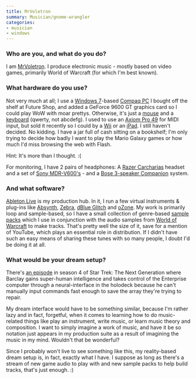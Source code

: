 ```yaml
---
title: MrVoletron
summary: Musician/gnome-wrangler
categories:
- musician
- windows
---
```


### Who are you, and what do you do?

I am [MrVoletron](http://www.youtube.com/mrvoletron "MrVoletron's YouTube page."). I produce electronic music - mostly based on video games, primarily World of Warcraft (for which I'm best known).

### What hardware do you use?

Not very much at all; I use a [Windows 7][windows-7]-based [Compaq PC][presario-sr5648f] I bought off the shelf at Future Shop, and added a GeForce 9600 GT graphics card so I could play WoW with moar prettys. Otherwise, it's just a [mouse][naga] and a [keyboard][g15] (qwerty, not abcdefg). I used to use an [Axiom Pro 49][axiom-pro-49] for MIDI input, but sold it recently so I could by a [Wii][] or an [iPad][]. I still haven't decided. No kidding. I have a jar full of cash sitting on a bookshelf; I'm only trying to decide how badly I want to play the Mario Galaxy games or how much I'd miss browsing the web with Flash.

Hint: It's more than I thought. :(

For monitoring, I have 2 pairs of headphones: A [Razer Carcharias][carcharias] headset and a set of [Sony MDR-V600's][mdr-v600] - and a [Bose 3-speaker Companion][companion-3] system.

### And what software?

[Ableton Live][live] is my production hub. In it, I run a few virtual instruments & plug-ins like [Absynth][], [Zebra][], [dBlue Glitch][glitch] and [oZone][]. My work is primarily loop and sample-based, so I have a small collection of genre-based [sample packs][loopmasters] which I use in conjunction with the audio samples from [World of Warcraft][wow] to make tracks. That's pretty well the size of it, save for a mention of YouTube, which plays an essential role in distribution. If I didn't have such an easy means of sharing these tunes with so many people, I doubt I'd be doing it at all.

### What would be your dream setup?

There's [an episode](http://en.wikipedia.org/wiki/The_Nth_Degree_\(Star_Trek:_The_Next_Generation\) "A Wikipedia entry for a Star Trek episode.") in season 4 of Star Trek: The Next Generation where Barclay gains super-human intelligence and takes control of the Enterprise computer through a neural-interface in the holodeck because he can't manually input commands fast enough to save the array they're trying to repair.

My dream interface would have to be something similar, because I'm rather lazy and in fact, forgetful, when it comes to learning how to do music-related things like play an instrument, write music, or learn music theory and composition. I want to simply imagine a work of music, and have it be so notation just appears in my production suite as a result of imagining the music in my mind. Wouldn't that be wonderful?

Since I probably won't live to see something like this, my reality-based dream setup is, in fact, exactly what I have. I suppose as long as there's a stream of new game audio to play with and new sample packs to help build tracks, that's just enough. :)

[absynth]: https://www.native-instruments.com/en/products/komplete/synths/absynth-5/ "A synthesiser/audio effects plugin."
[axiom-pro-49]: https://m-audio.com/products/en_us/AxiomPro49.html "A 49-Key USB MIDI controller."
[carcharias]: https://www.amazon.com/Razer-Carcharias-Over-Gaming-Headset/dp/B001PTH0VW "A gaming headset."
[companion-3]: https://www.amazon.com/Bose-Companion-Multimedia-Speaker-System/dp/B00011CNWG "Three-piece stereo speakers for computers."
[g15]: https://www.amazon.com/Logitech-G15-Gaming-Keyboard-Black/dp/B000UHE8YM "A gaming keyboard."
[glitch]: http://illformed.org/plugins/ "An effects sequencer."
[ipad]: https://www.apple.com/ipad/ "A tablet device."
[live]: https://www.ableton.com/en/live/ "Musical creation software."
[loopmasters]: https://www.loopmasters.com/ "Royalty-free audio samples."
[mdr-v600]: https://www.amazon.com/Sony-MDR-V600-Headphone-Discontinued-Manufacturer/dp/B00001W0DI "Studio headphones."
[naga]: http://store.razerzone.com/store/razerusa/en_US/pd/productID.169418900 "A gaming mouse."
[ozone]: https://www.izotope.com/en/products/master-and-deliver/ozone.html "A mastering system plugin."
[presario-sr5648f]: http://h10025.www1.hp.com/ewfrf/wc/product?lc=en&dlc=en&cc=us&site=null&key=null&product=3809125& "A tower desktop PC."
[wii]: https://www.nintendo.com/wii "A unique gaming console."
[windows-7]: https://en.wikipedia.org/wiki/Windows_7 "An operating system."
[wow]: http://us.battle.net/wow/en/ "A fantasy MMORPG."
[zebra]: http://www.u-he.com/cms/zebra "A modular synthesiser."
